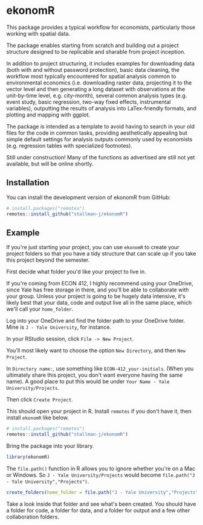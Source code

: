 <!-- README.md is generated from README.Rmd. Please edit that file -->



# ekonomR

<!-- badges: start -->
<!-- badges: end -->

This package provides a typical workflow for economists, particularly those working with spatial data.

The package enables starting from scratch and building out a project structure designed to be replicable and sharable from project inception. 
    
In addition to project structuring, it includes examples for downloading data (both with and without password protection), basic data cleaning, the workflow most typically encountered for spatial analysis common to environmental economics (i.e. downloading raster data, projecting it to the vector level and then generating a long dataset with observations at the unit-by-time level, e.g. city-month), several common analysis types (e.g. event study, basic regression, two-way fixed effects, instrumental variables), outputting the results of analysis into LaTex-friendly formats, and plotting and mapping with ggplot.
    
The package is intended as a template to avoid having to search in your old files for the code in common tasks, providing aesthetically appealing but simple default settings for analysis outputs commonly used by economists (e.g. regression tables with specialized footnotes). 

Still under construction! Many of the functions as advertised are still not yet available, but will be online shortly.

## Installation

You can install the development version of ekonomR from GitHub:

``` r
# install.packages("remotes")
remotes::install_github("stallman-j/ekonomR")
```

## Example

If you're just starting your project, you can use `ekonomR` to create your project folders so that you have a tidy structure that can scale up if you take this project beyond the semester.

First decide what folder you'd like your project to live in. 

If you're coming from ECON 412, I highly recommend using your OneDrive, since Yale has free storage in there, and you'll be able to collaborate with your group. Unless your project is going to be hugely data intensive, it's likely best that your data, code and output live all in the same place, which we'll call your `home_folder`.

Log into your OneDrive and find the folder path to your OneDrive folder. Mine is `J - Yale University`, for instance.

In your RStudio session, click `File -> New Project`. 

You'll most likely want to choose the option `New Directory`, and then `New Project`.

In `Directory name:`, use something like `ECON-412_your-initials`. (When you ultimately share this project, you don't want everyone having the same name). A good place to put this would be under `Your Name - Yale University/Projects`.

Then click `Create Project`.

This should open your project in R. Install `remotes` if you don't have it, then install `ekonomR` like below.

``` r
# install.packages("remotes")
remotes::install_github("stallman-j/ekonomR")
```

Bring the package into your library.

``` r
library(ekonomR)

```

The `file.path()` function in R allows you to ignore whether you're on a Mac or Windows. So `J - Yale University/Projects` would become `file.path("J - Yale University","Projects")`.

``` r
create_folders(home_folder = file.path("J - Yale University","Projects"))

```

Take a look inside that folder and see what's been created. You should have a folder for code, a folder for data, and a folder for output and a few other collaboration folders.
